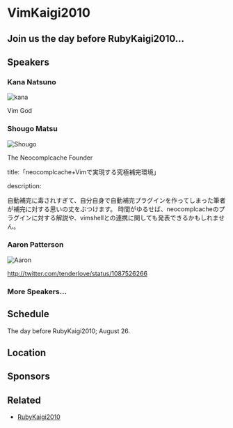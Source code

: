 # VimKaigi2010

## Join us the day before RubyKaigi2010...

## Speakers

### Kana Natsuno

![kana](http://t3.gstatic.com/images?q=tbn:uQhv2VUQR53FTM:http://www.facebook.com/profile/pic.php%3Fuid%3DAAAAAQAQL3NG-fmaEolG9MdWzpBstQAAAAqM3H6ilGmYpwCddjosKt4_)

Vim God

### Shougo Matsu

![Shougo](http://a3.twimg.com/profile_images/72423295/dragoon_big.png)

The Neocomplcache Founder

title:「neocomplcache+Vimで実現する究極補完環境」

description:

自動補完に毒されすぎて、自分自身で自動補完プラグインを作ってしまった筆者が補完に対する思いの丈をぶつけます。
時間がゆるせば、neocomplcacheのプラグインに対する解説や、vimshellとの連携に関しても発表できるかもしれません。

### Aaron Patterson

![Aaron](http://a3.twimg.com/profile_images/115461903/icon_bigger.jpg)

<http://twitter.com/tenderlove/status/1087526266>

### More Speakers...

## Schedule

The day before RubyKaigi2010; August 26.

## Location

## Sponsors

## Related

- [RubyKaigi2010](http://rubykaigi.org/2010/)

<!-- vim: set filetype=markdown : -->
